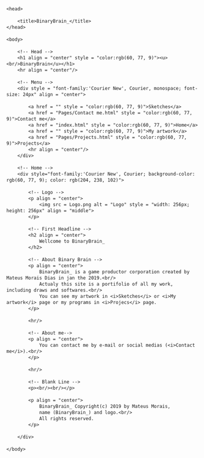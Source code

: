 <html>

    <head>

        <title>BinaryBrain_</title>
    </head>

    <body>

        <!-- Head -->
        <h1 align = "center" style = "color:rgb(60, 77, 9)"><u><br/>BinaryBrain</u></h1>
        <hr align = "center"/>

        <!-- Menu -->
        <div style = "font-family:'Courier New', Courier, monospace; font-size: 24px" align = "center">

            <a href = "" style = "color:rgb(60, 77, 9)">Sketches</a>
            <a href = "Pages/Contact me.html" style = "color:rgb(60, 77, 9)">Contact me</a>
            <a href = "index.html" style = "color:rgb(60, 77, 9)">Home</a>
            <a href = "" style = "color:rgb(60, 77, 9)">My artwork</a>
            <a href = "Pages/Projects.html" style = "color:rgb(60, 77, 9)">Projects</a>
            <hr align = "center"/>
        </div>

        <!-- Home -->
        <div style="font-family:'Courier New', Courier; background-color: rgb(60, 77, 9); color: rgb(204, 238, 102)">

            <!-- Logo -->
            <p align = "center">
                <img src = Logo.png alt = "Logo" style = "width: 256px; height: 256px" align = "middle">
            </p>
        
            <!-- First Headline -->
            <h2 align = "center">
                Wellcome to BinaryBrain_
            </h2>

            <!-- About Binary Brain -->
            <p align = "center">
                BinaryBrain_ is a game productor corporation created by Mateus Morais Dias in jan the 2019.<br/>
                Actualy this site is a portifolio of all my work, including draws and softwares.<br/>
                You can see my artwork in <i>Sketches</i> or <i>My artwork</i> page or my programs in <i>Projecs</i> page.
            </p>

            <hr/>

            <!-- About me-->
            <p align = "center">
                You can contact me by e-mail or social medias (<i>Contact me</i>).<br/>
            </p>

            <hr/>

            <!-- Blank Line -->
            <p><br/><br/></p>

            <p align = "center">
                BinaryBrain_ Copyright(c) 2019 by Mateus Morais,
                name (BinaryBrain_) and logo.<br/>
                All rights reserved.
            </p>

        </div>

    </body>
</html>
